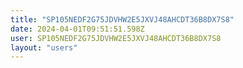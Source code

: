 ```yaml
---
title: "SP105NEDF2G75JDVHW2E5JXVJ48AHCDT36B8DX7S8"
date: 2024-04-01T09:51:51.598Z
user: SP105NEDF2G75JDVHW2E5JXVJ48AHCDT36B8DX7S8
layout: "users"
---
```

    